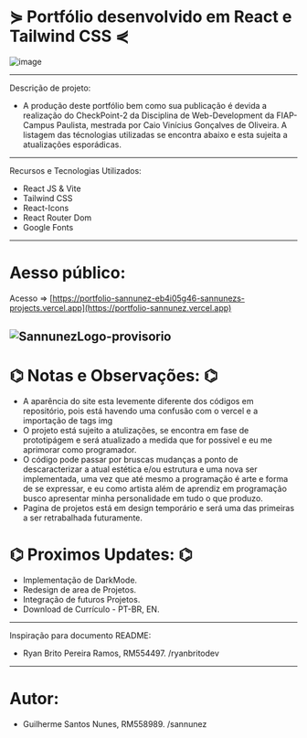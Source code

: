 # ⋟ Portfólio desenvolvido em React e Tailwind CSS ⋞
![image](https://github.com/user-attachments/assets/502c4572-0c11-4733-b4a7-c16d0a08a647)

---
Descrição de projeto:  
-  A produção deste portfólio bem como sua publicação é devida a realização do CheckPoint-2 da Disciplina de Web-Development da FIAP-Campus Paulista, mestrada por Caio Vinícius Gonçalves de Oliveira. A listagem das técnologias utilizadas se encontra abaixo e esta sujeita a atualizações esporádicas.
---
Recursos e Tecnologias Utilizados:
  - React JS & Vite
  - Tailwind CSS
  - React-Icons
  - React Router Dom
  - Google Fonts
---
# Aesso público:
Acesso ⇒  [https://portfolio-sannunez-eb4i05g46-sannunezs-projects.vercel.app](https://portfolio-sannunez.vercel.app)

  ![SannunezLogo-provisorio](https://github.com/user-attachments/assets/932f7a2c-2423-4ada-b8d9-3ba5f95f0203)
---
# ⌬ Notas e Observações: ⌬
  - A aparência do site esta levemente diferente dos códigos em repositório, pois está havendo uma confusão com o vercel e a importação de tags img
  - O projeto está sujeito a atulizações, se encontra em fase de prototipágem e será atualizado a medida que for possivel e eu me aprimorar como programador.
  - O código pode passar por bruscas mudanças a ponto de descaracterizar a atual estética e/ou estrutura e uma nova ser implementada, uma vez que até mesmo a programação é arte e forma de se expressar, e eu como artista além de aprendiz em programação busco apresentar minha personalidade em tudo o que produzo.  
  - Pagina de projetos está em design temporário e será uma das primeiras a ser retrabalhada futuramente.  

# ⌬ Proximos Updates: ⌬
 - Implementação de DarkMode.
 - Redesign de area de Projetos.
 - Integração de futuros Projetos.
 - Download de Currículo - PT-BR, EN.
---
Inspiração para documento README:   
- Ryan Brito Pereira Ramos, RM554497. /ryanbritodev
---
# Autor:
- Guilherme Santos Nunes, RM558989. /sannunez

